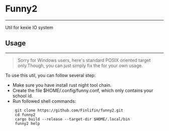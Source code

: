 # Funny2
---
Util for kexie IO system

## Usage
---
>Sorry for Windows users, here's standard POSIX oriented target only.Though, you can just simply fix the for your own usage.

To use this util, you can follow several step:
- Make sure you have install rust night tool chain.
- Create the file $HOME/.config/funny.conf, which only contains your school id.
- Run followed shell commands:
   ```shell
    git clone https://github.com/Finlifin/funny2.git
    cd funny2
    cargo build --release --target-dir $HOME/.local/bin
    funny2 help
   ```
